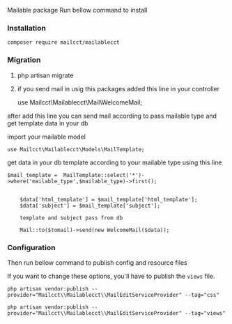 Mailable package Run bellow command to install

### Installation

	composer require mailcct/mailablecct 

### Migration

1. php artisan migrate

2. if you send mail in usig this packages added this line in your controller  

	use Mailcct\Mailablecct\Mail\WelcomeMail;

after add this line you can send mail according to pass mailable type and get template data in your db 

import your mailable model 

	use Mailcct\Mailablecct\Models\MailTemplate;

get data in your db template according to your mailable type using this line 

	$mail_template =  MailTemplate::select('*')->where('mailable_type',$mailable_type)->first();


        $data['html_template'] = $mail_template['html_template'];
        $data['subject'] = $mail_template['subject'];

        template and subject pass from db 

        Mail::to($tomail)->send(new WelcomeMail($data));

### Configuration
    
Then run bellow command to publish config and resource files

If you want to change these options, you'll have to publish the `views` file.

	php artisan vendor:publish --provider="Mailcct\\Mailablecct\\MailEditServiceProvider" --tag="css"

	php artisan vendor:publish --provider="Mailcct\\Mailablecct\\MailEditServiceProvider" --tag="views"
